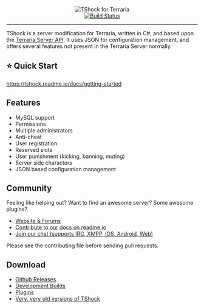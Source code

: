 <p align="center">
  <img src="https://tshock.co/newlogo.png" alt="TShock for Terraria"><br />
  <a href="https://travis-ci.org/NyxStudios/TShock"><img src="https://travis-ci.org/NyxStudios/TShock.png?branch=general-devel" alt="Build Status"></a><br />
  <hr />
</p>

TShock is a server modification for Terraria, written in C#, and based upon the [Terraria Server API](https://github.com/NyxStudios/TerrariaAPI-Server). It uses JSON for configuration management, and offers several features not present in the Terraria Server normally.

## :star: Quick Start

https://tshock.readme.io/docs/getting-started

## Features

* MySQL support
* Permissions
* Multiple administrators
* Anti-cheat
* User registration
* Reserved slots
* User punishment (kicking, banning, muting)
* Server side characters
* JSON based configuration management

## Community

Feeling like helping out? Want to find an awesome server? Some awesome plugins?

* [Website & Forums](https://tshock.co/xf/)
* [Contribute to our docs on readme.io](https://tshock.readme.io/)
* [Join our chat (supports IRC, XMPP, iOS, Android, Web)](http://chat.tshock.co/)

Please see the contributing file before sending pull requests.

## Download

* [Github Releases](https://github.com/TShock/TShock/releases)
* [Development Builds](https://travis.tshock.co/)
* [Plugins](https://tshock.co/xf/index.php?resources/)
* [Very, very old versions of TShock](https://github.com/TShock/TShock/downloads)
